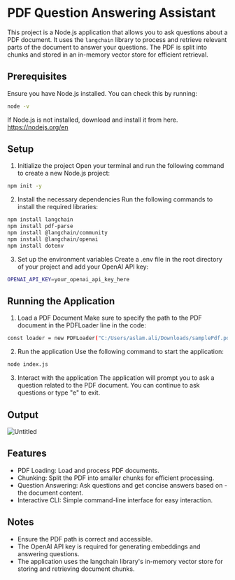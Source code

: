# PDF Question Answering Assistant

This project is a Node.js application that allows you to ask questions about a PDF document. It uses the `langchain` library to process and retrieve relevant parts of the document to answer your questions. The PDF is split into chunks and stored in an in-memory vector store for efficient retrieval.

## Prerequisites

Ensure you have Node.js installed. You can check this by running:

```bash
node -v
```

If Node.js is not installed, download and install it from here. https://nodejs.org/en

## Setup

1. Initialize the project
Open your terminal and run the following command to create a new Node.js project:

```bash
npm init -y
```
2. Install the necessary dependencies
Run the following commands to install the required libraries:

```bash
npm install langchain 
npm install pdf-parse
npm install @langchain/community
npm install @langchain/openai 
npm install dotenv
```
3. Set up the environment variables
Create a .env file in the root directory of your project and add your OpenAI API key:
```bash
OPENAI_API_KEY=your_openai_api_key_here
```
## Running the Application
1. Load a PDF Document
Make sure to specify the path to the PDF document in the PDFLoader line in the code:

```bash
const loader = new PDFLoader("C:/Users/aslam.ali/Downloads/samplePdf.pdf");
```
2. Run the application
Use the following command to start the application:

```bash
node index.js
```
3. Interact with the application
The application will prompt you to ask a question related to the PDF document. You can continue to ask questions or type "e" to exit.

## Output
![Untitled](https://github.com/user-attachments/assets/ddceb288-5a94-467c-ab04-93a962c51e5d)


## Features
- PDF Loading: Load and process PDF documents.
- Chunking: Split the PDF into smaller chunks for efficient processing.
- Question Answering: Ask questions and get concise answers based on - the document content.
- Interactive CLI: Simple command-line interface for easy interaction.

## Notes
- Ensure the PDF path is correct and accessible.
- The OpenAI API key is required for generating embeddings and answering questions.
- The application uses the langchain library's in-memory vector store for storing and retrieving document chunks.


